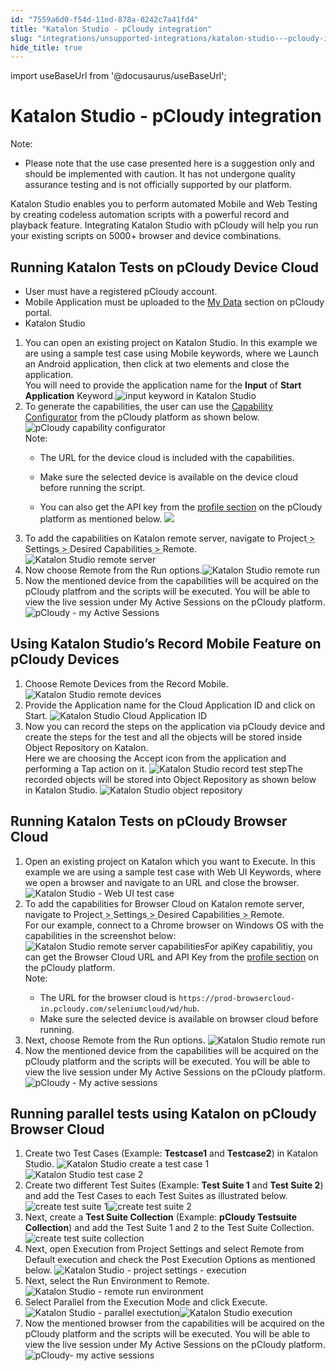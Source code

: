 ```yaml
---
id: "7559a6d0-f54d-11ed-878a-0242c7a41fd4"
title: "Katalon Studio - pCloudy integration"
slug: "integrations/unsupported-integrations/katalon-studio---pcloudy-integration"
hide_title: true
---
```

import useBaseUrl from '@docusaurus/useBaseUrl';


# <a id="concept-4051" class="anchor_top_offset"/><a id="ariaid-title1" class="anchor_top_offset"/>Katalon Studio - pCloudy integration

<div xmlns="http://www.w3.org/1999/xhtml" className="note note note_note"><span className="note__title">Note:</span> <ul className="ul"><li className="li"><p className="p">Please note that the use case presented here is a suggestion only and should be implemented with caution. It has not undergone quality assurance testing and is not officially supported by our platform. </p></li></ul></div>
<p xmlns="http://www.w3.org/1999/xhtml" className="p"><span className="ph">Katalon Studio</span> enables you to perform automated Mobile and Web Testing by creating codeless automation scripts with a powerful record and playback feature. Integrating <span className="ph">Katalon Studio</span> with pCloudy will help you run your existing scripts on 5000+ browser and device combinations.</p> 

## <a id="task-7132" class="anchor_top_offset"/>Running Katalon Tests on pCloudy Device Cloud

<div xmlns="http://www.w3.org/1999/xhtml" className="section prereq p"><ul className="ul"><li className="li">User must have a registered pCloudy account.</li><li className="li">Mobile Application must be uploaded to the <a className="xref j-external-link" href="https://www.pcloudy.com/docs/uploading-an-android-app" target="_blank">My Data</a> section on pCloudy portal.</li><li className="li">Katalon Studio </li></ul></div>
<ol xmlns="http://www.w3.org/1999/xhtml" className="ol steps"><li className="li step stepexpand"><span className="ph cmd">You can open an existing project on Katalon Studio.       In this example  we are using a sample test case using Mobile keywords, where we Launch an Android application, then click at  two elements and close the application.</span><div className="itemgroup info">You will need to provide the application name for the <strong className="ph b">Input</strong> of <strong className="ph b">Start Application</strong> Keyword.<img className="image" src={useBaseUrl("/76168e30-f54d-11ed-878a-0242c7a41fd4.png")} alt="input keyword in Katalon Studio" /></div></li><li className="li step stepexpand"><span className="ph cmd">To generate the capabilities, the user can use the <a className="xref j-external-link" href="https://device.pcloudy.com/user?tab=capabilities" target="_blank">Capability Configurator</a> from the pCloudy platform as shown below.<img className="image" src={useBaseUrl("/75a64030-f54d-11ed-878a-0242c7a41fd4.png")} alt="pCloudy capability configurator" /></span><div className="itemgroup info"><div className="note note note_note"><span className="note__title">Note:</span> <ul className="ul"><li className="li"><p className="p">The URL for the device cloud is included with the capabilities.</p></li><li className="li"><p className="p">Make sure the selected device is available on the device cloud before running the script.</p></li><li className="li"><p className="p">You can also get the API key from the <a className="xref j-external-link" href="https://device.pcloudy.com/settings?tab=profile" target="_blank">profile section</a> on the pCloudy platform as mentioned below. <img className="image" src={useBaseUrl("/75f99050-f54d-11ed-878a-0242c7a41fd4.png")} /></p></li></ul></div></div></li><li className="li step stepexpand"><span className="ph cmd">To add the capabilities on Katalon remote server, navigate to <span className="ph menucascade"><span className="ph uicontrol">Project</span><abbr title="and then"> &gt; </abbr><span className="ph uicontrol">Settings</span><abbr title="and then"> &gt; </abbr><span className="ph uicontrol">Desired Capabilities</span><abbr title="and then"> &gt; </abbr><span className="ph uicontrol">Remote</span></span>.<img className="image" src={useBaseUrl("/77652e40-f54d-11ed-878a-0242c7a41fd4.png")} alt="Katalon Studio remote server" /></span></li><li className="li step stepexpand"><span className="ph cmd">Now choose <span className="ph uicontrol">Remote</span> from the <span className="ph uicontrol">Run</span> options.<img className="image" src={useBaseUrl("/768c3360-f54d-11ed-878a-0242c7a41fd4.png")} alt="Katalon Studio remote run" /></span></li><li className="li step stepexpand"><span className="ph cmd">Now the mentioned device from the capabilities will be acquired on the pCloudy platfrom and the scripts will be executed. You will be able to view the live session under <span className="ph uicontrol">My Active Sessions</span> on the pCloudy platform. <img className="image" src={useBaseUrl("/77566131-f54d-11ed-878a-0242c7a41fd4.png")} alt="pCloudy - my Active Sessions" /></span></li></ol> 

## <a id="task-9108" class="anchor_top_offset"/>Using Katalon Studio’s Record Mobile Feature on pCloudy Devices

<ol xmlns="http://www.w3.org/1999/xhtml" className="ol steps"><li className="li step stepexpand"><span className="ph cmd">Choose <span className="ph uicontrol">Remote Devices</span> from the <span className="ph uicontrol">Record Mobile</span>. <img className="image" src={useBaseUrl("/752b1cc0-f54d-11ed-878a-0242c7a41fd4.png")} alt="Katalon Studio remote devices" /></span></li><li className="li step stepexpand"><span className="ph cmd">Provide the Application name for the <span className="ph uicontrol">Cloud Application ID</span> and click on <span className="ph uicontrol">Start</span>. <img className="image" src={useBaseUrl("/757ebb00-f54d-11ed-878a-0242c7a41fd4.png")} alt="Katalon Studio Cloud Application ID" /></span></li><li className="li step stepexpand"><span className="ph cmd">Now you can record the steps on the application via pCloudy device and create the steps for the test and all the objects will be stored inside <span className="ph uicontrol">Object Repository</span> on Katalon.</span><div className="itemgroup info">Here we are choosing the <span className="ph uicontrol">Accept</span> icon from the application and performing a <span className="ph uicontrol">Tap</span> action on it. <img className="image" src={useBaseUrl("/75388a40-f54d-11ed-878a-0242c7a41fd4.png")} alt="Katalon Studio record test step" />The recorded objects will be stored into <span className="ph uicontrol">Object Repository</span> as shown below in Katalon Studio. <img className="image" src={useBaseUrl("/778c6550-f54d-11ed-878a-0242c7a41fd4.png")} alt="Katalon Studio object repository" /></div></li></ol> 

## <a id="task-546" class="anchor_top_offset"/>Running Katalon Tests on pCloudy Browser Cloud

<ol xmlns="http://www.w3.org/1999/xhtml" className="ol steps"><li className="li step stepexpand"><span className="ph cmd">Open an existing project on Katalon which you want to Execute. In this example we are using a sample test case with <span className="ph uicontrol">Web UI Keywords</span>, where we open a browser and navigate to an URL and close the browser. <img className="image" src={useBaseUrl("/754c8770-f54d-11ed-878a-0242c7a41fd4.png")} alt="Katalon Studio - Web UI test case" /></span></li><li className="li step stepexpand"><span className="ph cmd">To add the capabilities for Browser Cloud on Katalon remote server, navigate to <span className="ph menucascade"><span className="ph uicontrol">Project</span><abbr title="and then"> &gt; </abbr><span className="ph uicontrol">Settings</span><abbr title="and then"> &gt; </abbr><span className="ph uicontrol">Desired Capabilities</span><abbr title="and then"> &gt; </abbr><span className="ph uicontrol">Remote</span></span>.</span><div className="itemgroup info">For our example, connect to a Chrome browser on Windows OS  with the  capabilities in the screenshot below: <img className="image" src={useBaseUrl("/765740b0-f54d-11ed-878a-0242c7a41fd4.png")} alt="Katalon Studio remote server capabilities" />For <span className="ph uicontrol">apiKey</span> capabilitiy, you can get the Browser Cloud URL and API Key from the <a className="xref j-external-link" href="https://device.pcloudy.com/settings?tab=profile" target="_blank">profile section</a> on the pCloudy platform. <div className="note note note_note"><span className="note__title">Note:</span> <ul className="ul"><li className="li">The URL for the browser cloud is <code className="ph codeph">https://prod-browsercloud-in.pcloudy.com/seleniumcloud/wd/hub</code>.</li><li className="li">Make sure the selected device is available on browser cloud before running.</li></ul></div></div></li><li className="li step stepexpand"><span className="ph cmd">Next, choose <span className="ph uicontrol">Remote</span> from the <span className="ph uicontrol">Run</span> options. <img className="image" src={useBaseUrl("/76f09a80-f54d-11ed-878a-0242c7a41fd4.png")} alt="Katalon Studio remote run" /></span></li><li className="li step stepexpand"><span className="ph cmd">Now the mentioned device from the capabilities will be acquired on the pCloudy platform and the scripts will be executed. You  will be able to view the live session under <span className="ph uicontrol">My Active Sessions</span> on the pCloudy platform. <img className="image" src={useBaseUrl("/75d89ad0-f54d-11ed-878a-0242c7a41fd4.png")} alt="pCloudy - My active sessions" /></span></li></ol> 

## <a id="task-5778" class="anchor_top_offset"/>Running parallel tests using Katalon on pCloudy Browser Cloud

<ol xmlns="http://www.w3.org/1999/xhtml" className="ol steps"><li className="li step"><span className="ph cmd">Create two Test Cases (Example: <strong className="ph b">Testcase1</strong> and <strong className="ph b">Testcase2</strong>) in  Katalon Studio. <img className="image" src={useBaseUrl("/74d00470-f54d-11ed-878a-0242c7a41fd4.png")} alt="Katalon Studio create a test case 1" /><img className="image" src={useBaseUrl("/76e2b7d0-f54d-11ed-878a-0242c7a41fd4.png")} alt="Katalon Studio test case 2" /></span></li><li className="li step"><span className="ph cmd">Create two different Test Suites (Example: <strong className="ph b">Test Suite 1</strong> and <strong className="ph b">Test Suite 2</strong>) and add the Test Cases to each Test Suites as illustrated below. <img className="image" src={useBaseUrl("/77a36fc0-f54d-11ed-878a-0242c7a41fd4.png")} alt="create test suite 1" /><img className="image" src={useBaseUrl("/76e94780-f54d-11ed-878a-0242c7a41fd4.png")} alt="create test suite 2" /></span></li><li className="li step"><span className="ph cmd">Next, create a <strong className="ph b">Test Suite Collection</strong> (Example: <strong className="ph b">pCloudy Testsuite Collection</strong>) and add the Test Suite 1 and 2 to the Test Suite Collection. <img className="image" src={useBaseUrl("/76482580-f54d-11ed-878a-0242c7a41fd4.png")} alt="create test suite collection" /></span></li><li className="li step"><span className="ph cmd">Next, open <span className="ph uicontrol">Execution</span> from <span className="ph uicontrol">Project Settings</span> and select <span className="ph uicontrol">Remote</span> from <span className="ph uicontrol">Default execution</span> and check  the <span className="ph uicontrol">Post Execution Options</span> as mentioned below. <img className="image" src={useBaseUrl("/76dc2820-f54d-11ed-878a-0242c7a41fd4.png")} alt="Katalon Studio - project settings - execution" /></span></li><li className="li step"><span className="ph cmd">Next, select the <span className="ph uicontrol">Run Environment</span> to <span className="ph uicontrol">Remote</span>. <img className="image" src={useBaseUrl("/770e5bb0-f54d-11ed-878a-0242c7a41fd4.png")} alt="Katalon Studio - remote run environment" /></span></li><li className="li step"><span className="ph cmd">Select <span className="ph uicontrol">Parallel</span> from the <span className="ph uicontrol">Execution Mode</span> and click  <span className="ph uicontrol">Execute</span>. <img className="image" src={useBaseUrl("/76855590-f54d-11ed-878a-0242c7a41fd4.png")} alt="Katalon Studio - parallel exectution" /><img className="image" src={useBaseUrl("/753f4100-f54d-11ed-878a-0242c7a41fd4.png")} alt="Katalon Studio execution" /></span></li><li className="li step"><span className="ph cmd"> Now the mentioned browser from the capabilities will be acquired on the pCloudy platform and the scripts will be executed. You will be able to view the live session under <span className="ph uicontrol">My Active Sessions</span> on the pCloudy platform. <img className="image" src={useBaseUrl("/756d2ed0-f54d-11ed-878a-0242c7a41fd4.png")} alt="pCloudy- my active sessions" /></span></li></ol> 
